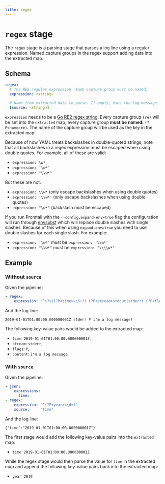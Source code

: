 ```yaml
---
title: regex
---
```

# `regex` stage

The `regex` stage is a parsing stage that parses a log line using a regular
expression. Named capture groups in the regex support adding data into the
extracted map.

## Schema

```yaml
regex:
  # The RE2 regular expression. Each capture group must be named.
  expression: <string>

  # Name from extracted data to parse. If empty, uses the log message.
  [source: <string>]
```

`expression` needs to be a [Go RE2 regex
string](https://github.com/google/re2/wiki/Syntax). Every capture group `(re)`
will be set into the `extracted` map, every capture group **must be named:**
`(?P<name>re)`. The name of the capture group will be used as the key in the
extracted map.

Because of how YAML treats backslashes in double-quoted strings, note that all
backslashes in a regex expression must be escaped when using double quotes. For
example, all of these are valid:

- `expression: \w*`
- `expression: '\w*'`
- `expression: "\\w*"`

But these are not:

- `expression: \\w*` (only escape backslashes when using double quotes)
- `expression: '\\w*'` (only escape backslashes when using double quotes)
- `expression: "\w*"` (backslash must be escaped)


If you run Promtail with the `--config.expand-env=true` flag the configuration
will run through [envsubst](https://linux.die.net/man/1/envsubst) which will
replace double slashes with single slashes. Because of this when using
`expand-env=true` you need to use double slashes for each single slash. For
example:

- `expression: '\w*'` must be `expression: '\\w*'`
- `expression: "\\w*"` must be `expression: "\\\\w*"`

## Example

### Without `source`

Given the pipeline:

```yaml
- regex:
    expression: "^(?s)(?P<time>\\S+?) (?P<stream>stdout|stderr) (?P<flags>\\S+?) (?P<content>.*)$"
```

And the log line:

```
2019-01-01T01:00:00.000000001Z stderr P i'm a log message!
```

The following key-value pairs would be added to the extracted map:

- `time`: `2019-01-01T01:00:00.000000001Z`,
- `stream`: `stderr`,
- `flags`: `P`,
- `content`: `i'm a log message`

### With `source`

Given the pipeline:

```yaml
- json:
    expressions:
      time:
- regex:
    expression: "^(?P<year>\\d+)"
    source:     "time"
```

And the log line:

```
{"time":"2019-01-01T01:00:00.000000001Z"}
```

The first stage would add the following key-value pairs into the `extracted`
map:

- `time`: `2019-01-01T01:00:00.000000001Z`

While the regex stage would then parse the value for `time` in the extracted map
and append the following key-value pairs back into the extracted map:

- `year`: `2019`

